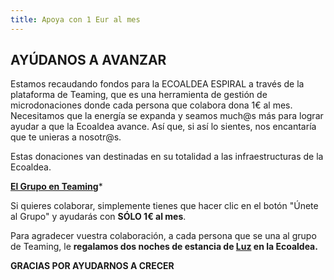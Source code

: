```yaml
---
title: Apoya con 1 Eur al mes
---
```


## AYÚDANOS A AVANZAR

Estamos recaudando fondos para la ECOALDEA ESPIRAL
a través de la plataforma de Teaming,
que es una herramienta de gestión de microdonaciones
donde cada persona que colabora dona 1€ al mes.
Necesitamos que la energía se expanda y seamos much@s más
para lograr ayudar a que la Ecoaldea avance.
Así que,
si así lo sientes,
nos encantaría que te unieras a nosotr@s.

Estas donaciones van destinadas en su totalidad
a las infraestructuras de la Ecoaldea.

**[El Grupo en Teaming](https://www.teaming.net/ecoaldeavegetarianaespiral)***

Si quieres colaborar,
simplemente tienes que hacer clic en el botón "Únete al Grupo"
y ayudarás con **SÓLO 1€ al mes**.

Para agradecer vuestra colaboración,
a cada persona que se una al grupo de Teaming,
le **regalamos dos noches de estancia de [Luz][Visita de Luz] en la Ecoaldea.**

**GRACIAS POR AYUDARNOS A CRECER**

[Visita de Luz]: visitas/luz.md
